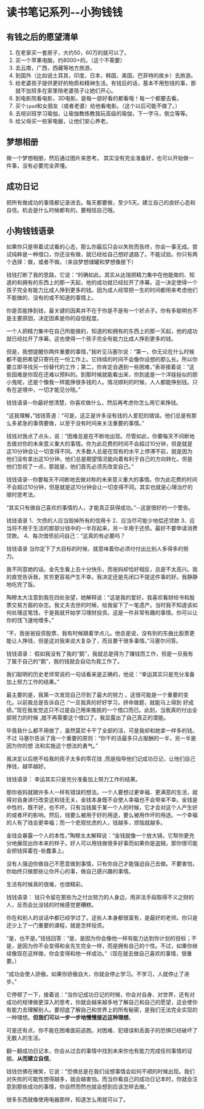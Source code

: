 # 读书笔记系列--小狗钱钱

## 有钱之后的愿望清单

1. 在老家买一套房子，大约50，60万的就可以了。
2. 买一个苹果电脑，约8000+的。（这个不需要）
3. 去云南，广西，西藏等地方旅游。
4. 到国外（比如说土耳其，印度，日本，韩国，美国，巴菲特的故乡）去旅游。
5. 给老婆孩子提供更好的物质和精神生活。有钱后的话，基本不用愁钱的事，那就不加班多在家里陪老婆孩子让她们开心。
6. 到电影院看电影，3D电影。是每一部好看的都看哦！每一个都要去看。
7. 买个`ipad`和女朋友（或者老婆）给他看电影。（这个以后可能不做了。）
8. 去培训班学习瑜伽，让瑜伽教练教我玩高级的瑜伽，下一字马，倒立等等。
9. 给父母买一些家电器，让他们安心养老。


## 梦想相册

做一个梦想相册，然后通过图片来思考。
其实没有完全准备好，也可以开始做一件事，没有必要完全弄懂。

## 成功日记

把所有做成功的事情都记录进去。每天都要做，至少5天。建立自己的良好心态和自信。机会是什么时候都有的。要相信自己哦。


## 小狗钱钱语录

如果你只是带着试试看的心态，那么你最后只会以失败而告终，你会一事无成。尝试纯粹是一种借口，你还没有做，就已经给自己想好退路了。不能试验。你只有两个选择：做，或者不做。（来自梦想储罐和梦想像册下）

钱钱打断了我的思路，它说：“的确如此。其实从达瑞把精力集中在他能做的、知道的和拥有的东西上的那一天起，他的成功就已经拉开了序幕。这一决定使得一个孩子完全有能力比成人挣到更多的钱。因为成人经常把一生的时间都用来考虑他们不能做的、没有的或不知道的事情上。

你是否能挣到钱，最关键的因素并不在于你是不是有一个好点子。你有多聪明也不是主要原因，决定因素是你的自信程度。

一个人把精力集中在自己所能做的，知道的和拥有的东西上的那一天起，他的成功就已经拉开了序幕。这也使得一个孩子完全有能力比成人挣到更多的钱。

但是，我想提醒你两件重要的事情，”我听见马塞尔说：“第一，你无论在什么时候都不能把希望只寄托在一份工作上。它持续的时间不会像你设想的那么长。所以你要立即寻找另一份替代的工作；第二，你肯定会遇到一些困难，”表哥接着说：“这些因难是你现在还难以预料的。到那时候就能看出来，你到底是一个洋娃娃似的胆小鬼呢，还是个像我一样能挣很多钱的人。情况顺利的时候，人人都能挣到钱。只有在逆境中，一切才能见分晓。”

钱钱语录--你最好想清楚，你喜欢做什么，然后再考虑你怎么用它来挣钱。

“这我理解，”钱钱答道：“可是，这正是许多没有钱的人爱犯的错误。他们总是有那么多紧急的事倩要做，以至于没有时间来关注重要的事情。”

钱钱对我点了点头，说：“困难总是在不断地出现。尽管如此，你要每天不间断地去做对你的未来意义重大的事情。你为此花费的时间不会超过10分钟，但是就是这10分钟会让一切变得不同。大多数人总是在现有的水平上停滞不前，就是因为他们没有拿出这10分钟。他们总是期望情况能向着有利于自己的方向转化，但是他们忽视了一点，那就是，他们首先必须先改变自己。”

钱钱语录--你要每天不间断地去做对称的未来意义重大的事情。你为此花费的时间不会超过10分钟，但是就是这10分钟会让一切变得不同。其实也就是心理治疗的限时思考法。

“其实只有做自己喜欢的事情的人，才能真正获得成功。”--这是很好的一个警告。

钱钱语录
1、欠债的人应当毁掉所有的信用卡
2、应当尽可能少地偿还贷款
3、应当将不用于生活的那部分钱中的一半存起来，另一半用于还债。最好不要申请消费贷款。
4、每次借债前问自己：“这真的有必要吗？

钱钱语录
当你定下了大目标的时候，就意味着你必须付付出比别人多得多的努力。

我不同意她的话。金先生看上去十分快乐，而爸妈却恰好相反，总是不太高兴。我的直觉告诉我，贫穷更容易产生不幸。我决定还是先闭口不提这件事的好。我静静地吃完了饭。

陶穆太大注意到我在四处张望，她解释说：“这是我的爱好。我喜欢看财经书和股票交易方面的杂志。我丈夫去世的时候，给我留下了一笔遗产。当时我不知道该如何处理这笔饯，于是我就开始学习理财投资。这是一件非常有趣的事情。你可以让你的饯飞速地增多。”

“不，我爸爸投资股票，我有时候跟着学点儿。他总是说，没有别的东曲比股票更能让人挣钱，但是这对我来说大复杂了，而且要干很多事情。”马塞尔问答。

钱钱语录：
假如我没有了我的“鹅”，我就总是得为了赚钱而工作，但是一旦我有了属于自己的“鹅”，我的钱就会自动为我工作了。


我们聪明的历史老师常说的一句话看来是正确的，他说：“幸运其实只是充分准备加上努力工作的结果。”

最主要的是，我第一次发现自己尽到了最大的努力 。这很可能是一个重要的变化。以前我总是告诉自己 :“一旦我真的好好学习，拼命做题，就能马上得到 好成绩。”现在我发觉这只不过是自己用来推脱的一个借口而已。此刻，当我真的付出全部努力的时候 ,就不再需要这个借口了。我显露出了自己真正的潜能。

毕竟我什么都不用做了，虽然莫尼卡干了全部的活，可是我却和她拿一样多的钱。不过 马塞尔告诉了我一个重要的原则：“你干的活最多只占报酬的一半，另一半是因为你的想 法和实施这个想法的勇气。”

我决定以后绝不给我的孩子太多的零花钱 ,而是指导他们记成功日记，让他们自己挣钱，越早越好。

钱钱语录：
幸运其实只是充分准备加上努力工作的结果。

那你爸妈就跟许多人一样有错误的想法。一个人要想过更幸福、更满意的生活，就得对自身进行改变这和钱无关，金钱本身既不会使人幸福也不会带来不幸。金钱是中性的，既不好，也不坏。只有当钱属于某一个人的时候，它才会对这个人产生好的或者坏的影响。然后，钱要么被用于好的用途，要么被用作坏的用途。一个幸福的人有了钱会更幸福；而一个悲观忧虑的人，钱越多，烦恼就越多。

金钱会暴露一个人的本性，”陶穆太太解释说：“金钱就像一个放大镜，它帮你更充分地展现出你本来的样子。好人可以用钱做很多好事而如果你是盗贼，那你很可能会把钱挥霍在-些蠢事上。

没有人强迫你做自己不愿意做到事情，只有你自己才能强迫自己去做。不要害怕，你始终只做那些让你开心的事，做自己感兴趣的事情。

生活有时候真的很难，也很精彩。

钱钱语录：
钱只令留在那些为之付出努力的人身边，用非法手段取得不义之财的人，反而会比没钱的时候感觉更糟糕。

你在和别人的谈话中都已经学过了。这些人本身都很富有，是最好的老师。你只是还少上了一门重要的课程，就是怎样投资。

“是，也不是。”钱钱回答：“是，是因为你会像他一样有能力达到你计划的目标；不是，是因为你不会变得和金先生完全一样，而是拥有自己的个性。不过，如果你继续像现在这样做，你会变得和他一样成功。”（现在就去做自己喜欢的事情，很重要。）

“成功会使人骄傲。如果你骄傲自大，你就会停止学习。不学习，人就停止了进步。”

它停顿了一下，接着说：“当你记成功日记的时候，你会对自身、对世界，还有对成功的规律做更深入的思考，你就会越来越多地了解自己和自己的愿望，这会使你有能力去理解别人。要彻底了解自己和世界上的所有秘密，是我们无法完全实现的一种理想。**但我们可以一步一步地慢慢接近这种理想**。

可是还有点，你不能在困难面前逃跑。对困难、犯错误和丢面子的恐惧已经破坏了无数人的生活。

翻一翻成功日记本，你会从过去的事情中找到未来你也有能力完成任何事情的证据。**从而建立自信**。

钱钱仿佛在微笑，它说：“恐惧总是在我们设想事情会如何不顺的时候出现。我们对失败的可能性想得越多，就会越害怕。而当你看自己的成功日记本时，你就会注意到那些成功的事情，你自然而然也就会想到应该怎样去做。”

很多东西就像使用电器那样，知道怎么用就可以了。



